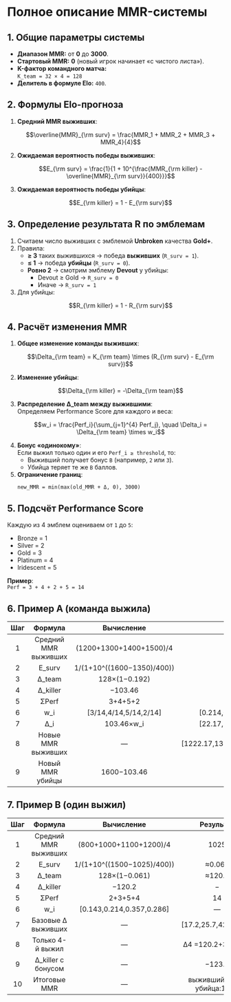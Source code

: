 # Полное описание MMR-системы 

## 1. Общие параметры системы

- **Диапазон MMR:** от **0** до **3000**.  
- **Стартовый MMR:** **0** (новый игрок начинает «с чистого листа»).  
- **K-фактор командного матча:**  
  `K_team = 32 × 4 = 128`  
- **Делитель в формуле Elo:** `400`.

## 2. Формулы Elo-прогноза

1. **Средний MMR выживших**:  
   ```math
   \overline{MMR}_{\rm surv} = \frac{MMR_1 + MMR_2 + MMR_3 + MMR_4}{4}
   ```
2. **Ожидаемая вероятность победы выживших**:  
   ```math
   E_{\rm surv} = \frac{1}{1 + 10^{\frac{MMR_{\rm killer} - \overline{MMR}_{\rm surv}}{400}}}
   ```
3. **Ожидаемая вероятность победы убийцы**:  
   ```math
   E_{\rm killer} = 1 - E_{\rm surv}
   ```

## 3. Определение результата R по эмблемам

1. Считаем число выживших с эмблемой **Unbroken** качества **Gold+**.  
2. Правила:  
   - **≥ 3** таких выжившихся → победа **выживших** (`R_surv = 1`).  
   - **≤ 1** → победа **убийцы** (`R_surv = 0`).  
   - **Ровно 2** → смотрим эмблему **Devout** у убийцы:  
     - Devout ≥ Gold → `R_surv = 0`  
     - Иначе → `R_surv = 1`  
3. Для убийцы:  
   ```math
   R_{\rm killer} = 1 - R_{\rm surv}
   ```

## 4. Расчёт изменения MMR

1. **Общее изменение команды выживших**:  
   ```math
   \Delta_{\rm team} = K_{\rm team} \times (R_{\rm surv} - E_{\rm surv})
   ```
2. **Изменение убийцы**:  
   ```math
   \Delta_{\rm killer} = -\Delta_{\rm team}
   ```
3. **Распределение Δ_team между выжившими**:  
   Определяем Performance Score для каждого и веса:  
   ```math
   w_i = \frac{Perf_i}{\sum_{j=1}^{4} Perf_j},
   \quad
   \Delta_i = \Delta_{\rm team} \times w_i
   ```
4. **Бонус «одинокому»**:  
   Если выжил только один и его `Perf_i ≥ threshold`, то:
   - Выживший получает бонус `B` (например, `2` или `3`).  
   - Убийца теряет те же `B` баллов.  
5. **Ограничение границ**:  
   ```text
   new_MMR = min(max(old_MMR + Δ, 0), 3000)
   ```

## 5. Подсчёт Performance Score

Каждую из 4 эмблем оцениваем от `1` до `5`:
- Bronze = 1  
- Silver = 2  
- Gold = 3  
- Platinum = 4  
- Iridescent = 5  

**Пример**:  
`Perf = 3 + 4 + 2 + 5 = 14`

## 6. Пример A (команда выжила)

| Шаг | Формула | Вычисление | Результат |
|:---:|:-------:|:----------:|:---------:|
| 1 | Средний MMR выживших | (1200+1300+1400+1500)/4 | 1350 |
| 2 | E_surv | 1/(1+10^((1600−1350)/400)) | ≈0.192 |
| 3 | Δ_team | 128×(1−0.192) | ≈103.46 |
| 4 | Δ_killer | −103.46 | − |
| 5 | ΣPerf | 3+4+5+2 | 14 |
| 6 | w_i | [3/14,4/14,5/14,2/14] | [0.214,0.286,0.357,0.143] |
| 7 | Δ_i | 103.46×w_i | [22.17,29.56,36.95,14.78] |
| 8 | Новые MMR выживших | — | [1222.17,1329.56,1436.95,1514.78] |
| 9 | Новый MMR убийцы | 1600−103.46 | 1496.54 |

## 7. Пример B (один выжил)

| Шаг | Формула | Вычисление | Результат |
|:---:|:-------:|:----------:|:---------:|
| 1 | Средний MMR выживших | (800+1000+1100+1200)/4 | 1025 |
| 2 | E_surv | 1/(1+10^((1500−1025)/400)) | ≈0.061 |
| 3 | Δ_team | 128×(1−0.061) | ≈120.2 |
| 4 | Δ_killer | −120.2 | − |
| 5 | ΣPerf | 2+3+5+4 | 14 |
| 6 | w_i | [0.143,0.214,0.357,0.286] | — |
| 7 | Базовые Δ выживших | — | [17.2,25.7,42.9,34.4] |
| 8 | Только 4-й выжил | — | Δ4 =120.2+3=123.2 |
| 9 | Δ_killer с бонусом | — | −123.2 |
| 10 | Итоговые MMR | — | выживший:1323, убийца:1377 |
